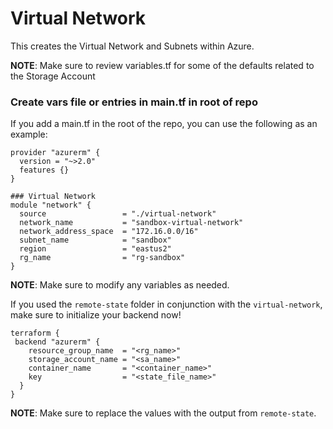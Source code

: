 # Virtual Network
This creates the Virtual Network and Subnets within Azure.

**NOTE**: Make sure to review variables.tf for some of the defaults related to the Storage Account

### Create vars file or entries in main.tf in root of repo
If you add a main.tf in the root of the repo, you can use the following as an example:
```
provider "azurerm" {
  version = "~>2.0"
  features {}
}

### Virtual Network
module "network" {
  source                 = "./virtual-network"
  network_name           = "sandbox-virtual-network"
  network_address_space  = "172.16.0.0/16"
  subnet_name            = "sandbox"
  region                 = "eastus2"
  rg_name                = "rg-sandbox"
}
```

**NOTE**: Make sure to modify any variables as needed.

If you used the `remote-state` folder in conjunction with the `virtual-network`, make sure to initialize your backend now!

```
terraform {
 backend "azurerm" {
    resource_group_name  = "<rg_name>"
    storage_account_name = "<sa_name>"
    container_name       = "<container_name>"
    key                  = "<state_file_name>"
  }
}
```

**NOTE**: Make sure to replace the values with the output from `remote-state`.
